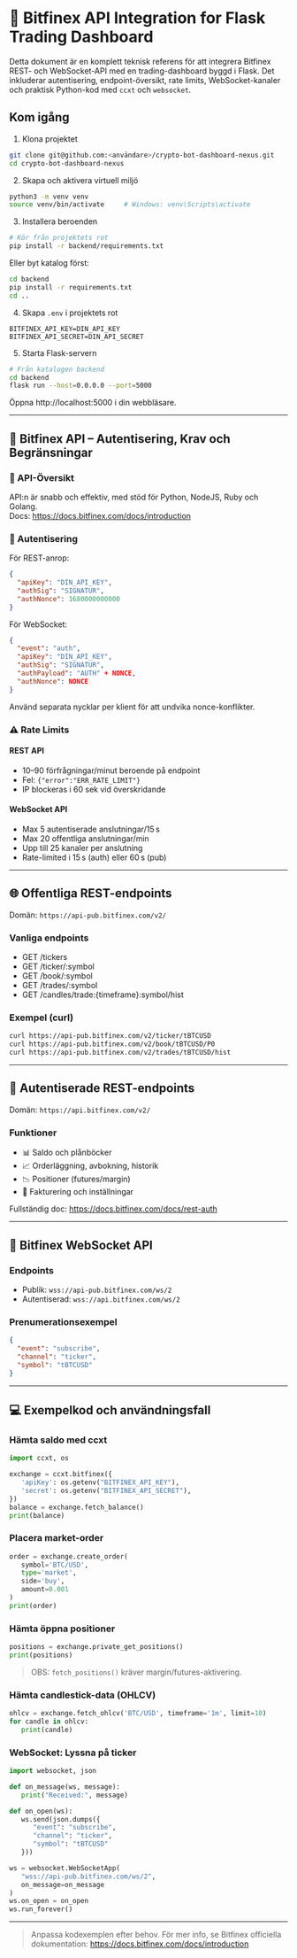 # 📘 Bitfinex API Integration for Flask Trading Dashboard

Detta dokument är en komplett teknisk referens för att integrera Bitfinex REST- och WebSocket-API med en trading-dashboard byggd i Flask. Det inkluderar autentisering, endpoint-översikt, rate limits, WebSocket-kanaler och praktisk Python-kod med `ccxt` och `websocket`.

## Kom igång

1. Klona projektet  
  ```bash
  git clone git@github.com:<användare>/crypto-bot-dashboard-nexus.git
  cd crypto-bot-dashboard-nexus
  ```
2. Skapa och aktivera virtuell miljö  
  ```bash
  python3 -m venv venv
  source venv/bin/activate     # Windows: venv\Scripts\activate
  ```
3. Installera beroenden
  ```bash
  # Kör från projektets rot
  pip install -r backend/requirements.txt
  ```
  Eller byt katalog först:
  ```bash
  cd backend
  pip install -r requirements.txt
  cd ..
  ```
4. Skapa `.env` i projektets rot  
  ```dotenv
  BITFINEX_API_KEY=DIN_API_KEY
  BITFINEX_API_SECRET=DIN_API_SECRET
  ```
5. Starta Flask-servern
  ```bash
  # Från katalogen backend
  cd backend
  flask run --host=0.0.0.0 --port=5000
  ```
  Öppna http://localhost:5000 i din webbläsare.

---

## 🔐 Bitfinex API – Autentisering, Krav och Begränsningar

### 📌 API-Översikt  
API:n är snabb och effektiv, med stöd för Python, NodeJS, Ruby och Golang.  
Docs: https://docs.bitfinex.com/docs/introduction

### 🔑 Autentisering  
För REST-anrop:
```json
{
  "apiKey": "DIN_API_KEY",
  "authSig": "SIGNATUR",
  "authNonce": 1680000000000
}
```
För WebSocket:
```json
{
  "event": "auth",
  "apiKey": "DIN_API_KEY",
  "authSig": "SIGNATUR",
  "authPayload": "AUTH" + NONCE,
  "authNonce": NONCE
}
```
Använd separata nycklar per klient för att undvika nonce-konflikter.

### ⚠️ Rate Limits

#### REST API
* 10–90 förfrågningar/minut beroende på endpoint  
* Fel: `{"error":"ERR_RATE_LIMIT"}`  
* IP blockeras i 60 sek vid överskridande

#### WebSocket API
* Max 5 autentiserade anslutningar/15 s  
* Max 20 offentliga anslutningar/min  
* Upp till 25 kanaler per anslutning  
* Rate-limited i 15 s (auth) eller 60 s (pub)

---

## 🌐 Offentliga REST-endpoints

Domän: `https://api-pub.bitfinex.com/v2/`

### Vanliga endpoints
* GET /tickers  
* GET /ticker/:symbol  
* GET /book/:symbol  
* GET /trades/:symbol  
* GET /candles/trade:{timeframe}:symbol/hist

### Exempel (curl)
```bash
curl https://api-pub.bitfinex.com/v2/ticker/tBTCUSD
curl https://api-pub.bitfinex.com/v2/book/tBTCUSD/P0
curl https://api-pub.bitfinex.com/v2/trades/tBTCUSD/hist
```

---

## 🔐 Autentiserade REST-endpoints

Domän: `https://api.bitfinex.com/v2/`

### Funktioner
* 📊 Saldo och plånböcker  
* 📈 Orderläggning, avbokning, historik  
* 📉 Positioner (futures/margin)  
* 🧾 Fakturering och inställningar

Fullständig doc: https://docs.bitfinex.com/docs/rest-auth

---

## 🔌 Bitfinex WebSocket API

### Endpoints
* Publik: `wss://api-pub.bitfinex.com/ws/2`  
* Autentiserad: `wss://api.bitfinex.com/ws/2`

### Prenumerationsexempel
```json
{
  "event": "subscribe",
  "channel": "ticker",
  "symbol": "tBTCUSD"
}
```

---

## 💻 Exempelkod och användningsfall

### Hämta saldo med ccxt
```python
import ccxt, os

exchange = ccxt.bitfinex({
   'apiKey': os.getenv("BITFINEX_API_KEY"),
   'secret': os.getenv("BITFINEX_API_SECRET"),
})
balance = exchange.fetch_balance()
print(balance)
```

### Placera market-order
```python
order = exchange.create_order(
   symbol='BTC/USD',
   type='market',
   side='buy',
   amount=0.001
)
print(order)
```

### Hämta öppna positioner
```python
positions = exchange.private_get_positions()
print(positions)
```
> OBS: `fetch_positions()` kräver margin/futures-aktivering.

### Hämta candlestick-data (OHLCV)
```python
ohlcv = exchange.fetch_ohlcv('BTC/USD', timeframe='1m', limit=10)
for candle in ohlcv:
   print(candle)
```

### WebSocket: Lyssna på ticker
```python
import websocket, json

def on_message(ws, message):
   print("Received:", message)

def on_open(ws):
   ws.send(json.dumps({
      "event": "subscribe",
      "channel": "ticker",
      "symbol": "tBTCUSD"
   }))

ws = websocket.WebSocketApp(
   "wss://api-pub.bitfinex.com/ws/2",
   on_message=on_message
)
ws.on_open = on_open
ws.run_forever()
```

---

> Anpassa kodexemplen efter behov. För mer info, se Bitfinex officiella dokumentation: https://docs.bitfinex.com/docs/introduction
